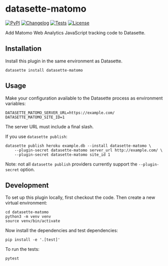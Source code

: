 # datasette-matomo

[![PyPI](https://img.shields.io/pypi/v/datasette-matomo.svg)](https://pypi.org/project/datasette-matomo/)
[![Changelog](https://img.shields.io/github/v/release/UUDigitalHumanitieslab/datasette-matomo?include_prereleases&label=changelog)](https://github.com/UUDigitalHumanitieslab/datasette-matomo/releases)
[![Tests](https://github.com/UUDigitalHumanitieslab/datasette-matomo/workflows/Test/badge.svg)](https://github.com/UUDigitalHumanitieslab/datasette-matomo/actions?query=workflow%3ATest)
[![License](https://img.shields.io/badge/license-Apache%202.0-blue.svg)](https://github.com/UUDigitalHumanitieslab/datasette-matomo/blob/main/LICENSE)

Add Matomo Web Analytics JavaScript tracking code to Datasette.

## Installation

Install this plugin in the same environment as Datasette.

    datasette install datasette-matomo

## Usage

Make your configuration available to the Datasette process as environment variables:

    DATASETTE_MATOMO_SERVER_URL=https://example.com/
    DATASETTE_MATOMO_SITE_ID=1

The server URL must include a final slash.

If you use `datasette publish`:

    datasette publish heroku example.db --install datasette-matomo \
        --plugin-secret datasette-matomo server_url http://example.com/ \
        --plugin-secret datasette-matomo site_id 1

Note: not all `datasette publish` providers currently support the `--plugin-secret` option.

## Development

To set up this plugin locally, first checkout the code. Then create a new virtual environment:

    cd datasette-matomo
    python3 -m venv venv
    source venv/bin/activate

Now install the dependencies and test dependencies:

    pip install -e '.[test]'

To run the tests:

    pytest
